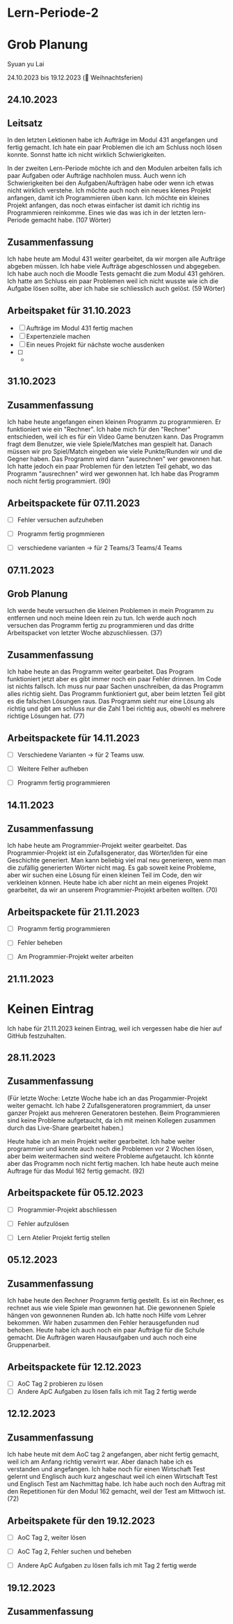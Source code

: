 # Lern-Periode-2

# Grob Planung

Syuan yu Lai

24.10.2023 bis 19.12.2023 (🎄 Weihnachtsferien)



## 24.10.2023

## Leitsatz

In den letzten Lektionen habe ich Aufträge im Modul 431 angefangen und fertig gemacht. Ich hate ein paar Problemen die ich am Schluss noch lösen konnte. Sonnst hatte ich nicht wirklich Schwierigkeiten. 

In der zweiten Lern-Periode möchte ich and den Modulen arbeiten falls ich paar Aufgaben oder Aufträge nachholen muss. Auch wenn ich Schwierigkeiten bei den Aufgaben/Aufträgen habe oder wenn ich etwas nicht wirklich verstehe. Ich möchte auch noch ein neues klenes Projekt anfangen, damit ich Programmieren üben kann. Ich möchte ein kleines Projekt anfangen, das noch etwas einfacher ist damit ich richtig ins Programmieren reinkomme. Eines wie das was ich in der letzten lern-Periode gemacht habe. (107 Wörter)


## Zusammenfassung

Ich habe heute am Modul 431 weiter gearbeitet, da wir morgen alle Aufträge abgeben müssen. Ich habe viele Aufträge abgeschlossen und abgegeben. Ich habe auch noch die Moodle Tests gemacht die zum Modul 431 gehören. Ich hatte am Schluss ein paar Problemen weil ich nicht wusste wie ich die Aufgabe lösen sollte, aber ich habe sie schliesslich auch gelöst. (59 Wörter)


## Arbeitspaket für 31.10.2023

- [ ] Aufträge im Modul 431 fertig machen
- [ ] Expertenziele machen
- [ ] Ein neues Projekt für nächste woche ausdenken
- [ ] -



   
## 31.10.2023

## Zusammenfassung

Ich habe heute angefangen einen kleinen Programm zu programmieren. Er funktioniert wie ein "Rechner". Ich habe mich für den "Rechner" entschieden, weil ich es für ein Video Game benutzen kann. Das Programm fragt dem Benutzer, wie viele Spiele/Matches man gespielt hat. Danach müssen wir pro Spiel/Match eingeben wie viele Punkte/Runden wir und die Gegner haben. Das Programm wird dann "ausrechnen" wer gewonnen hat. 
Ich hatte jedoch ein paar Problemen für den letzten Teil gehabt, wo das Programm "ausrechnen" wird wer gewonnen hat. Ich habe das Programm noch nicht fertig programmiert. (90)


## Arbeitspackete für 07.11.2023

- [ ] Fehler versuchen aufzuheben
- [ ] Programm fertig progmmieren
- [ ] verschiedene varianten -> für 2 Teams/3 Teams/4 Teams





## 07.11.2023

## Grob Planung

Ich werde heute versuchen die kleinen Problemen in mein Programm zu entfernen und noch meine Ideen rein zu tun. Ich werde auch noch versuchen das Programm fertig zu programmieren und das dritte Arbeitspacket von letzter Woche abzuschliessen. (37) 

## Zusammenfassung

Ich habe heute an das Programm weiter gearbeitet. Das Program funktioniert jetzt aber es gibt immer noch ein paar Fehler drinnen. Im Code ist nichts fallsch. Ich muss nur paar Sachen unschreiben, da das Programm alles richtig sieht. Das Programm funktioniert gut, aber beim letzten Teil gibt es die falschen Lösungen raus. Das Programm sieht nur eine Lösung als richtig und gibt am schluss nur die Zahl 1 bei richtig aus, obwohl es mehrere richtige Lösungen hat. (77)


## Arbeitspackete für 14.11.2023

- [ ] Verschiedene Varianten -> für 2 Teams usw.
- [ ] Weitere Felher aufheben
- [ ] Programm fertig programmieren




## 14.11.2023

## Zusammenfassung

Ich habe heute am Programmier-Projekt weiter gearbeitet. Das Programmier-Projekt ist ein Zufallsgenerator, das Wörter/Iden für eine Geschichte generiert. Man kann beliebig viel mal neu generieren, wenn man die zufällig generierten Wörter nicht mag. Es gab soweit keine Probleme, aber wir suchen eine Lösung für einen kleinen Teil im Code, den wir verkleinen können. Heute habe ich aber nicht an mein eigenes Projekt gearbeitet, da wir an unserem Programmier-Projekt arbeiten wollten. (70)

## Arbeitspackete für 21.11.2023

- [ ] Programm fertig programmieren
- [ ] Fehler beheben
- [ ] Am Programmier-Projekt weiter arbeiten


## 21.11.2023 

# Keinen Eintrag

Ich habe für 21.11.2023 keinen Eintrag, weil ich vergessen habe die hier auf GitHub festzuhalten.



## 28.11.2023

## Zusammenfassung

(Für letzte Woche: Letzte Woche habe ich an das Progammier-Projekt weiter gemacht. Ich habe 2 Zufallsgeneratoren programmiert, da unser ganzer Projekt aus mehreren Generatoren bestehen. Beim Programmieren sind keine Probleme aufgetaucht, da ich mit meinen Kollegen zusammen durch das Live-Share gearbeitet haben.)

Heute habe ich an mein Projekt weiter gearbeitet. Ich habe weiter programmier und konnte auch noch die Problemen vor 2 Wochen lösen, aber beim weitermachen sind weitere Probleme aufgetaucht. Ich könnte aber das Programm noch nicht fertig machen. Ich habe heute auch meine Auftrage für das Modul 162 fertig gemacht. (92)

## Arbeitspackete für 05.12.2023

- [ ] Programmier-Projekt abschliessen
- [ ] Fehler aufzulösen
- [ ] Lern Atelier Projekt fertig stellen


## 05.12.2023

## Zusammenfassung

Ich habe heute den Rechner Programm fertig gestellt. Es ist ein Rechner, es rechnet aus wie viele Spiele man gewonnen hat. Die gewonnenen Spiele hängen von gewonnenen Runden ab. Ich hatte noch Hilfe vom Lehrer bekommen. Wir haben zusammen den Fehler herausgefunden nud behoben. Heute habe ich auch noch ein paar Aufträge für die Schule gemacht. Die Aufträgen waren Hausaufgaben und auch noch eine Gruppenarbeit.

## Arbeitspackete für 12.12.2023

- [ ] AoC Tag 2 probieren zu lösen
- [ ] Andere ApC Aufgaben zu lösen falls ich mit Tag 2 fertig werde

## 12.12.2023

## Zusammenfassung

Ich habe heute mit dem AoC tag 2 angefangen, aber nicht fertig gemacht, weil ich am Anfang richtig verwirrt war. Aber danach habe ich es verstanden und angefangen. Ich habe noch für einen Wirtschaft Test gelernt und Englisch auch kurz angeschaut weil ich einen Wirtschaft Test und Englisch Test am Nachmittag habe. Ich habe auch noch den Auftrag mit den Repetitionen für den Modul 162 gemacht, weil der Test am Mittwoch ist. (72)

## Arbeitspakete für den 19.12.2023
- [ ] AoC Tag 2, weiter lösen
- [ ] AoC Tag 2, Fehler suchen und beheben
- [ ] Andere ApC Aufgaben zu lösen falls ich mit Tag 2 fertig werde


## 19.12.2023

## Zusammenfassung
